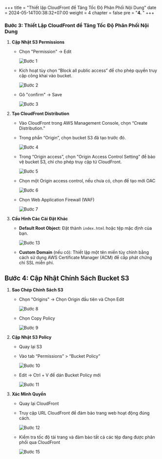 +++
title = "Thiết lập CloudFront để Tăng Tốc Độ Phân Phối Nội Dung"
date = 2024-05-14T00:38:32+07:00
weight = 4
chapter = false
pre = "<b>4. </b>"
+++

<!-- **Nội dung:** -->

### Bước 3: Thiết Lập CloudFront để Tăng Tốc Độ Phân Phối Nội Dung

1. **Cập Nhật S3 Permissions**

   - Chọn "Permission" -> Edit

     ![Bước 1](../../images/3-cloudfront-static/1.step.png)

   - Kích hoạt tùy chọn “Block all public access” để cho phép quyền truy cập công khai vào bucket.

     ![Bước 2](../../images/3-cloudfront-static/2.step.png)

   - Gõ "confirm" -> Save

     ![Bước 3](../../images/3-cloudfront-static/3.step.png)

2. **Tạo CloudFront Distribution**

   - Vào CloudFront trong AWS Management Console, chọn “Create Distribution.”
   - Trong phần “Origin”, chọn bucket S3 đã tạo trước đó.

     ![Bước 4](../../images/3-cloudfront-static/4.step.png)

   - Trong “Origin access”, chọn "Origin Access Control Setting" để bảo vệ bucket S3, chỉ cho phép truy cập từ CloudFront.

     ![Bước 5](../../images/3-cloudfront-static/5.step.png)

   - Chọn một Origin access control, nếu chưa có, chọn để tạo mới OAC

     ![Bước 6](../../images/3-cloudfront-static/6.step.png)

   - Chọn Web Application Firewall (WAF)

     ![Bước 7](../../images/3-cloudfront-static/7.step.png)

   <!-- - Thiết lập các tham số khác như Cache Policy và Viewer Protocol Policy (HTTP và HTTPS). -->

3. **Cấu Hình Các Cài Đặt Khác**

   - **Default Root Object**: Đặt thành `index.html` hoặc tệp mặc định của bạn.

     ![Bước 13](../../images/3-cloudfront-static/13.step.png)

   - **Custom Domain** (nếu có): Thiết lập một tên miền tùy chỉnh bằng cách sử dụng AWS Certificate Manager (ACM) để cấp phát chứng chỉ SSL miễn phí.

## Bước 4: Cập Nhật Chính Sách Bucket S3

1. **Sao Chép Chính Sách S3**

   - Chọn "Origins" -> Chọn Origin đầu tiên và Chọn Edit

     ![Bước 8](../../images/3-cloudfront-static/8.step.png)

   - Chọn Copy Policy

     ![Bước 9](../../images/3-cloudfront-static/9.step.png)

2. **Cập Nhật S3 Policy**

   - Quay lại S3

   - Vào tab “Permissions” > “Bucket Policy”

     ![Bước 10](../../images/3-cloudfront-static/10.step.png)

   - Edit -> Ctrl + V để dán Bucket Policy mới

     ![Bước 11](../../images/3-cloudfront-static/11.step.png)

3. **Xác Minh Quyền**

   - Quay lại CloudFront
   - Truy cập URL CloudFront để đảm bảo trang web hoạt động đúng cách.

     ![Bước 12](../../images/3-cloudfront-static/12.step.png)

   - Kiểm tra tốc độ tải trang và đảm bảo tất cả các tệp đang được phân phối qua CloudFront

     ![Bước 15](../../images/3-cloudfront-static/15.step.png)

